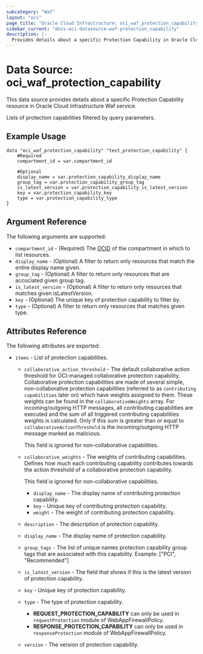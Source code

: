 ```yaml
---
subcategory: "Waf"
layout: "oci"
page_title: "Oracle Cloud Infrastructure: oci_waf_protection_capability"
sidebar_current: "docs-oci-datasource-waf-protection_capability"
description: |-
  Provides details about a specific Protection Capability in Oracle Cloud Infrastructure Waf service
---
```


# Data Source: oci_waf_protection_capability
This data source provides details about a specific Protection Capability resource in Oracle Cloud Infrastructure Waf service.

Lists of protection capabilities filtered by query parameters.


## Example Usage

```hcl
data "oci_waf_protection_capability" "test_protection_capability" {
	#Required
	compartment_id = var.compartment_id

	#Optional
	display_name = var.protection_capability_display_name
	group_tag = var.protection_capability_group_tag
	is_latest_version = var.protection_capability_is_latest_version
	key = var.protection_capability_key
	type = var.protection_capability_type
}
```

## Argument Reference

The following arguments are supported:

* `compartment_id` - (Required) The [OCID](https://docs.cloud.oracle.com/iaas/Content/General/Concepts/identifiers.htm) of the compartment in which to list resources.
* `display_name` - (Optional) A filter to return only resources that match the entire display name given.
* `group_tag` - (Optional) A filter to return only resources that are accociated given group tag.
* `is_latest_version` - (Optional) A filter to return only resources that matches given isLatestVersion.
* `key` - (Optional) The unique key of protection capability to filter by.
* `type` - (Optional) A filter to return only resources that matches given type.


## Attributes Reference

The following attributes are exported:

* `items` - List of protection capabilities.
	* `collaborative_action_threshold` - The default collaborative action threshold for OCI-managed collaborative protection capability. Collaborative protection capabilities are made of several simple, non-collaborative protection capabilities (referred to as `contributing capabilities` later on) which have weights assigned to them. These weights can be found in the `collaborativeWeights` array. For incoming/outgoing HTTP messages, all contributing capabilities are executed and the sum of all triggered contributing capabilities weights is calculated. Only if this sum is greater than or equal to `collaborativeActionThreshold` is the incoming/outgoing HTTP message marked as malicious.

		This field is ignored for non-collaborative capabilities. 
	* `collaborative_weights` - The weights of contributing capabilities. Defines how much each contributing capability contributes towards the action threshold of a collaborative protection capability.

		This field is ignored for non-collaborative capabilities. 
		* `display_name` - The display name of contributing protection capability.
		* `key` - Unique key of contributing protection capability.
		* `weight` - The weight of contributing protection capability.
	* `description` - The description of protection capability.
	* `display_name` - The display name of protection capability.
	* `group_tags` - The list of unique names protection capability group tags that are associated with this capability. Example: ["PCI", "Recommended"] 
	* `is_latest_version` - The field that shows if this is the latest version of protection capability.
	* `key` - Unique key of protection capability.
	* `type` - The type of protection capability.
		* **REQUEST_PROTECTION_CAPABILITY** can only be used in `requestProtection` module of WebAppFirewallPolicy.
		* **RESPONSE_PROTECTION_CAPABILITY** can only be used in `responseProtection` module of WebAppFirewallPolicy. 
	* `version` - The version of protection capability.

